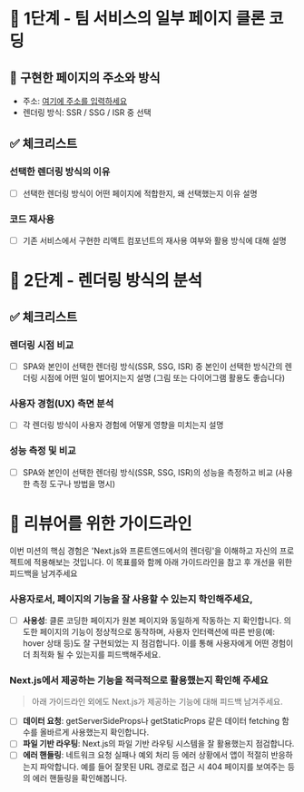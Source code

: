 # 🎨 1단계 - 팀 서비스의 일부 페이지 클론 코딩

## 🚀 구현한 페이지의 주소와 방식
- 주소: [여기에 주소를 입력하세요]()
- 렌더링 방식: SSR / SSG / ISR 중 선택

## ✅ 체크리스트

### 선택한 렌더링 방식의 이유
- [ ] 선택한 렌더링 방식이 어떤 페이지에 적합한지, 왜 선택했는지 이유 설명

### 코드 재사용
- [ ] 기존 서비스에서 구현한 리액트 컴포넌트의 재사용 여부와 활용 방식에 대해 설명


# 🧐 2단계 - 렌더링 방식의 분석

## ✅ 체크리스트

### 렌더링 시점 비교
- [ ] SPA와 본인이 선택한 렌더링 방식(SSR, SSG, ISR) 중 본인이 선택한 방식간의 렌더링 시점에 어떤 일이 벌어지는지 설명 (그림 또는 다이어그램 활용도 좋습니다)

### 사용자 경험(UX) 측면 분석
- [ ] 각 렌더링 방식이 사용자 경험에 어떻게 영향을 미치는지 설명

### 성능 측정 및 비교
- [ ] SPA와 본인이 선택한 렌더링 방식(SSR, SSG, ISR)의 성능을 측정하고 비교 (사용한 측정 도구나 방법을 명시)


# 📝 리뷰어를 위한 가이드라인
이번 미션의 핵심 경험은 'Next.js와 프론트엔드에서의 렌더링'을 이해하고 자신의 프로젝트에 적용해보는 것입니다. 이 목표를와 함께 아래 가이드라인을 참고 후 개선을 위한 피드백을 남겨주세요

### 사용자로서, 페이지의 기능을 잘 사용할 수 있는지 학인해주세요,
- [ ] **사용성**: 클론 코딩한 페이지가 원본 페이지와 동일하게 작동하는 지 확인합니다. 의도한 페이지의 기능이 정상적으로 동작하며, 사용자 인터랙션에 따른 반응(예: hover 상태 등)도 잘 구현되었는 지 점검합니다. 이를 통해 사용자에게 어떤 경험이 더 최적화 될 수 있는지를 피드백해주세요.

### Next.js에서 제공하는 기능을 적극적으로 활용했는지 확인해 주세요
> 아래 가이드라인 외에도 Next.js가 제공하는 기능에 대해 피드백 남겨주세요.
- [ ] **데이터 요청**: getServerSideProps나 getStaticProps 같은 데이터 fetching 함수를 올바르게 사용했는지 확인합니다.
- [ ] **파일 기반 라우팅**: Next.js의 파일 기반 라우팅 시스템을 잘 활용했는지 점검합니다.
- [ ] **에러 핸들링**: 네트워크 요청 실패나 예외 처리 등 에러 상황에서 앱이 적절히 반응하는지 파악합니다. 예를 들어 잘못된 URL 경로로 접근 시 404 페이지를 보여주는 등의 에러 핸들링을 확인해봅니다.
